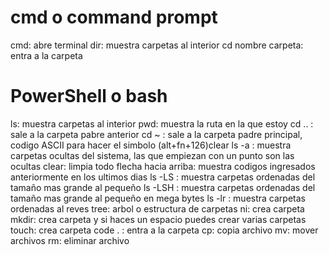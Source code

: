 # cmd o command prompt
cmd: abre terminal
dir: muestra carpetas al interior
cd nombre carpeta: entra a la carpeta
# PowerShell o bash
ls: muestra carpetas al interior
pwd: muestra la ruta en la que estoy
cd .. : sale a la carpeta pabre anterior
cd ~ : sale a la carpeta padre principal, codigo ASCII para hacer el simbolo (alt+fn+126)clear
ls -a : muestra carpetas ocultas del sistema, las que empiezan con un punto son las ocultas
clear: limpia todo
flecha hacia arriba: muestra codigos ingresados anteriormente en los ultimos dias
ls -LS : muestra carpetas ordenadas del tamaño mas grande al pequeño
ls -LSH : muestra carpetas ordenadas del tamaño mas grande al pequeño en mega bytes
ls -lr : muestra carpetas ordenadas al reves
tree: arbol o estructura  de carpetas
ni: crea carpeta
mkdir: crea carpeta y si haces un espacio puedes crear varias carpetas
touch: crea carpeta
code . : entra a la carpeta
cp: copia archivo
mv: mover archivos
rm: eliminar archivo

